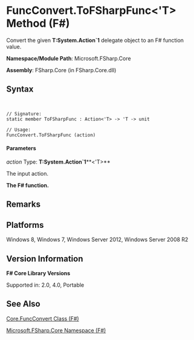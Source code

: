# FuncConvert.ToFSharpFunc<'T> Method (F#)

Convert the given **T:System.Action&#96;1** delegate object to an F# function value.

**Namespace/Module Path**: Microsoft.FSharp.Core

**Assembly**: FSharp.Core (in FSharp.Core.dll)


## Syntax


```


// Signature:
static member ToFSharpFunc : Action<'T> -> 'T -> unit

// Usage:
FuncConvert.ToFSharpFunc (action)

```



#### Parameters
*action*
Type: **T:System.Action&#96;1****&lt;'T&gt;**


The input action.



**The F# function.**
## Remarks

## Platforms
Windows 8, Windows 7, Windows Server 2012, Windows Server 2008 R2


## Version Information
**F# Core Library Versions**

Supported in: 2.0, 4.0, Portable




## See Also
[Core.FuncConvert Class &#40;F&#35;&#41;](Core.FuncConvert-Class-%5BFSharp%5D.md)

[Microsoft.FSharp.Core Namespace &#40;F&#35;&#41;](Microsoft.FSharp.Core-Namespace-%5BFSharp%5D.md)

